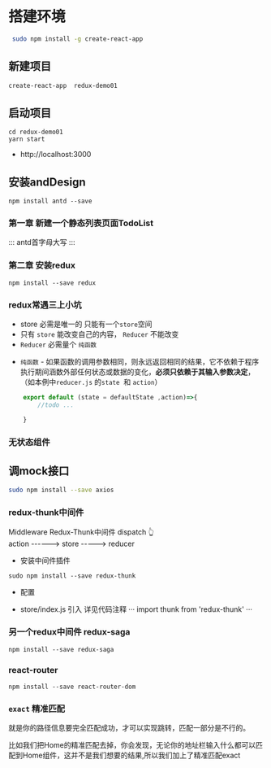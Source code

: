 # 搭建环境

```bash
 sudo npm install -g create-react-app
```
## 新建项目
```bash
create-react-app  redux-demo01
```
## 启动项目
```
cd redux-demo01
yarn start
```

- http://localhost:3000

## 安装andDesign

```
npm install antd --save
```

### 第一章 新建一个静态列表页面TodoList
::: antd首字母大写 :::

### 第二章 安装redux
```
npm install --save redux
```

### redux常遇三上小坑

- store 必需是唯一的 只能有一个`store`空间
- 只有 `store` 能改变自己的内容， `Reducer` 不能改变 
- `Reducer` 必需量个 `纯函数`

+ `纯函数` - 如果函数的调用参数相同，则永远返回相同的结果，它不依赖于程序执行期间涵数外部任何状态或数据的变化，**必须只依赖于其输入参数决定**，（如本例中`reducer.js` 的`state`  和 `action`）
```js
    export default (state = defaultState ,action)=>{
        //todo ...

    }
```
### 无状态组件

## 调mock接口

```bash
sudo npm install --save axios  
```

### redux-thunk中间件


 Middleware Redux-Thunk中间件
      dispatch   👆   
action ------> store -----> reducer

- 安装中间件插件

```
sudo npm install --save redux-thunk 
```
- 配置
+ store/index.js 引入 详见代码注释
···
import thunk from 'redux-thunk'
···

### 另一个redux中间件 redux-saga

```
npm install --save redux-saga
```

### react-router
```
npm install --save react-router-dom
```

### `exact` 精准匹配
就是你的路径信息要完全匹配成功，才可以实现跳转，匹配一部分是不行的。

比如我们把Home的精准匹配去掉，你会发现，无论你的地址栏输入什么都可以匹配到Home组件，这并不是我们想要的结果,所以我们加上了精准匹配exact
